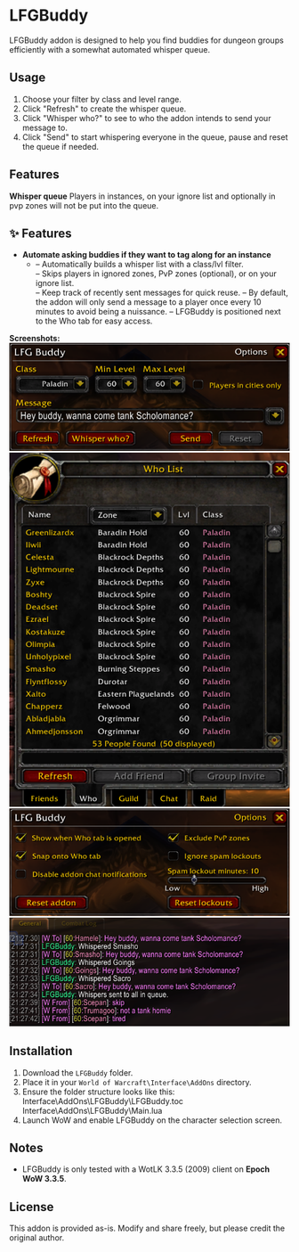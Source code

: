 # LFGBuddy

LFGBuddy addon is designed to help you find buddies for dungeon groups efficiently with a somewhat automated whisper queue.

## Usage

1. Choose your filter by class and level range.
2. Click "Refresh" to create the whisper queue.
3. Click "Whisper who?" to see to who the addon intends to send your message to.
4. Click "Send" to start whispering everyone in the queue, pause and reset the queue if needed.

## Features
**Whisper queue** 
Players in instances, on your ignore list and optionally in pvp zones will not be put into the queue.


## ✨ Features

- **Automate asking buddies if they want to tag along for an instance** 
  - – Automatically builds a whisper list with a class/lvl filter.  
   – Skips players in ignored zones, PvP zones (optional), or on your ignore list.  
   – Keep track of recently sent messages for quick reuse.
   – By default, the addon will only send a message to a player once every 10 minutes to avoid being a nuissance.
   – LFGBuddy is positioned next to the Who tab for easy access.

**Screenshots:**  
![Main](images/lfgbuddy-mainwindow.png)
![Options](images/lfgbuddy-who.png)
![Whispers](images/lfgbuddy2.png)
![Whispers](images/lfgbuddy3.png)

## Installation

1. Download the `LFGBuddy` folder.
2. Place it in your `World of Warcraft\Interface\AddOns` directory.
3. Ensure the folder structure looks like this:
Interface\AddOns\LFGBuddy\LFGBuddy.toc
Interface\AddOns\LFGBuddy\Main.lua
4. Launch WoW and enable LFGBuddy on the character selection screen.

## Notes

- LFGBuddy is only tested with a WotLK 3.3.5 (2009) client on **Epoch WoW 3.3.5**.  

## License

This addon is provided as-is. Modify and share freely, but please credit the original author.

